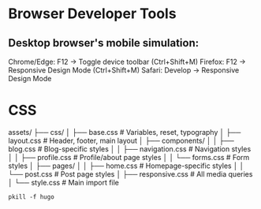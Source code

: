 # Browser Developer Tools
## Desktop browser's mobile simulation:

Chrome/Edge: F12 → Toggle device toolbar (Ctrl+Shift+M)
Firefox: F12 → Responsive Design Mode (Ctrl+Shift+M)
Safari: Develop → Responsive Design Mode



# CSS

assets/
├── css/
│   ├── base.css           # Variables, reset, typography
│   ├── layout.css         # Header, footer, main layout
│   ├── components/
│   │   ├── blog.css       # Blog-specific styles
│   │   ├── navigation.css # Navigation styles
│   │   ├── profile.css    # Profile/about page styles
│   │   └── forms.css      # Form styles
│   ├── pages/
│   │   ├── home.css       # Homepage-specific styles
│   │   └── post.css       # Post page styles
│   ├── responsive.css     # All media queries
│   └── style.css          # Main import file


```
pkill -f hugo
```
